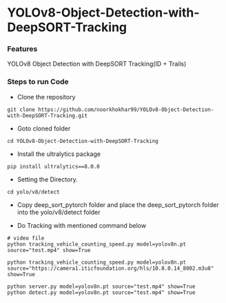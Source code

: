 # YOLOv8-Object-Detection-with-DeepSORT-Tracking


### Features
YOLOv8 Object Detection with DeepSORT Tracking(ID + Trails)


### Steps to run Code

- Clone the repository
```
git clone https://github.com/noorkhokhar99/YOLOv8-Object-Detection-with-DeepSORT-Tracking.git
```

- Goto cloned folder
```
cd YOLOv8-Object-Detection-with-DeepSORT-Tracking
```

- Install the ultralytics package
```
pip install ultralytics==8.0.0
```

- Setting the Directory.
```
cd yolo/v8/detect
```
- Copy deep_sort_pytorch folder and place the deep_sort_pytorch folder into the yolo/v8/detect folder



- Do Tracking with mentioned command below
```
# video file
python tracking_vehicle_counting_speed.py model=yolov8n.pt source="test.mp4" show=True

python tracking_vehicle_counting_speed.py model=yolov8n.pt source="https://camera1.iticfoundation.org/hls/10.8.0.14_8002.m3u8" show=True

python server.py model=yolov8n.pt source="test.mp4" show=True
python detect.py model=yolov8n.pt source="test.mp4" show=True
```